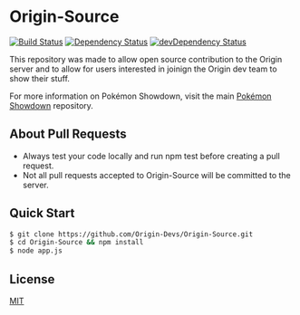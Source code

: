 # Origin-Source

[![Build Status](https://travis-ci.org/CreaturePhil/Showdown-Boilerplate.svg)](https://travis-ci.org/CreaturePhil/Showdown-Boilerplate)
[![Dependency Status](https://david-dm.org/CreaturePhil/Showdown-Boilerplate.svg)](https://david-dm.org/CreaturePhil/Showdown-Boilerplate)
[![devDependency Status](https://david-dm.org/CreaturePhil/Showdown-Boilerplate/dev-status.svg)](https://david-dm.org/CreaturePhil/Showdown-Boilerplate#info=devDependencies)

This repository was made to allow open source contribution to the Origin server and to allow for users interested in joinign the Origin dev team to show their stuff. 

For more information on Pokémon Showdown, visit the main
[Pokémon Showdown](https://github.com/Zarel/Pokemon-Showdown) repository.

## About Pull Requests

- Always test your code locally and run npm test before creating a pull request. 
- Not all pull requests accepted to Origin-Source will be committed to the server. 

## Quick Start

```bash
$ git clone https://github.com/Origin-Devs/Origin-Source.git
$ cd Origin-Source && npm install
$ node app.js
```

## License

[MIT](LICENSE)
